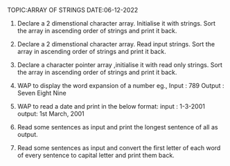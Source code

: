 TOPIC:ARRAY OF STRINGS					DATE:06-12-2022


1) Declare a 2 dimenstional character array. Initialise it with strings. Sort the array in ascending order of strings and print it  back.

2)  Declare a 2 dimenstional character array. Read input strings. Sort the array in ascending order of strings and print it  back.

3) Declare a character pointer array ,initialise it with read only strings. Sort the array in ascending order of strings and print it  back.

4) WAP to display the word expansion of a number
eg., Input : 789
Output : Seven Eight Nine

5) WAP to read a date and print in the below format:
input : 1-3-2001
output: 1st March, 2001

6) Read some sentences as input and print the longest sentence of all as output.

7) Read some sentences as input and convert the first letter of each word of every sentence to capital letter and print them back.


